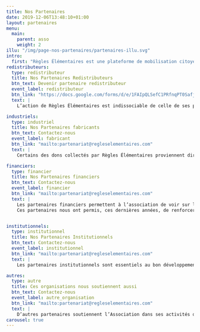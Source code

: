 ```yaml
---
title: Nos Partenaires
date: 2019-12-06T13:48:10+01:00
layout: partenaires
menu:
  main:
    parent: asso
    weight: 2
illu: "/img/page-nos-partenaires/partenaires-illu.svg"
intro: 
  first: "Règles Élémentaires est une plateforme de mobilisation citoyenne et notre démarche est collaborative par essence : l’équipe de Règles Élémentaires coordonne tous les aspects logistiques de la collecte de protections périodiques, tandis que la redistribution aux femmes en situation de précarité est assurée par des organisations médico-sociales ou spécialistes du mal-logement partenaires. En effet, le monde de la rue et le « sans-abrisme » nécessitent des qualités interpersonnelles d’écoute et de confiance que les travailleurs·ses sociaux·ales et les associations spécialisées construisent sur le long-terme et qui légitiment leur action sur le terrain. Si l’action de Règles Élémentaires peut s’inscrire dans la durée, c’est aussi grâce au soutien moral, matériel et financier, de nombreux autres partenaires."
redistributeurs:
  type: redistributeur
  title: Nos Partenaires Redistributeurs
  btn_text: Devenir partenaire redistributeur
  event_label: redistributeur
  btn_link: "https://docs.google.com/forms/d/e/1FAIpQLSefC1PRfnqPT0SafjXoU4UC8Hznrhwo0Zw4Rig25YxCciCgKw/viewform?usp=sf_link"
  text: |
    L’action de Règles Élémentaires est indissociable de celle de ses partenaires. Notre démarche est collaborative par essence : l’équipe de Règles Élémentaires coordonne tous les aspects logistiques de la collecte de protections périodiques, tandis que la redistribution aux femmes en situation de précarité est assurée par des organisations médico-sociales ou spécialistes du mal-logement partenaires.

industriels:
  type: industriel
  title: Nos Partenaires fabricants
  btn_text: Contactez-nous
  event_label: fabricant
  btn_link: "mailto:partenariat@regleselementaires.com"
  text: |
    Certains des dons collectés par Règles Élémentaires proviennent directement des industriels. Fabricants de protections jetables ou réutilisables, ces partenaires nous permettent d’offrir la plus grande diversité de produits possible aux femmes bénéficiaires afin que celles-ci choisissent ce qui leur convient le mieux. En effet, chez Règles Élémentaires, nous pensons que chaque femme devrait avoir le choix de ses protections périodiques et être informée de toutes les alternatives qui existent !

financiers:
  type: financier
  title: Nos Partenaires financiers
  btn_text: Contactez-nous
  event_label: financier
  btn_link: "mailto:partenariat@regleselementaires.com"
  text: |
    Les partenaires financiers permettent à l’association de voir sur le long terme. Grâce à leurs différents financements, Règles Élémentaires est capable d’assurer son bon développement et de pérenniser ses actions. 
    Ces partenaires nous ont permis, ces dernières années, de renforcer les équipes de Règles Élémentaires ou encore de proposer des ateliers d’information à l’hygiène menstruelle et à l’utilisation des protections hygiéniques.


institutionnels:
  type: institutionnel
  title: Nos Partenaires Institutionnels
  btn_text: Contactez-nous
  event_label: institutionnel
  btn_link: "mailto:partenariat@regleselementaires.com"
  text: |
    Les partenaires institutionnels sont essentiels au bon développement de l’Association et nous permettent de porter toujours plus loin la lutte contre la précarité menstruelle. Le fait que des élu·es, des maires ou des ministres s’emparent du sujet amplifie notre message et nous rapproche d’un monde où la précarité menstruelle n’existerait plus.

autres:
  type: autre
  title: Ces organisations nous soutiennent aussi
  btn_text: Contactez-nous
  event_label: autre_organisation
  btn_link: "mailto:partenariat@regleselementaires.com"
  text: |
    D’autres partenaires soutiennent l’Association dans ses activités de tous les jours. Ces partenaires sont pour certains des points de collecte permanents, d’autres nous accompagnent à nos ateliers de sensibilisation, et d’autres encore nous épaulent pour la logistique, mais tous sont indispensables à l’Association.
carousel: true
---
```

